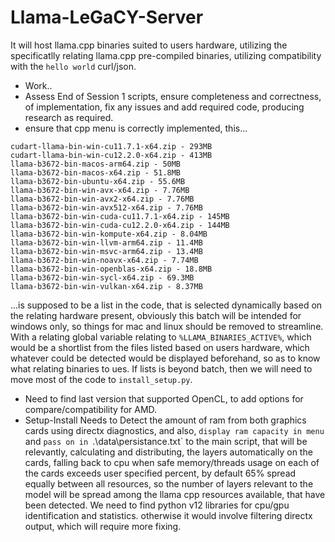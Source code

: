 # Llama-LeGaCY-Server
It will host llama.cpp binaries suited to users hardware, utilizing the specificatlly relating llama.cpp pre-compiled binaries, utilizing compatibility with the `hello world` curl/json.

- Work..
- Assess End of Session 1 scripts, ensure completeness and correctness, of implementation, fix any issues and add required code, producing research as required.
- ensure that cpp menu is correctly implemented, this...
```
cudart-llama-bin-win-cu11.7.1-x64.zip - 293MB
cudart-llama-bin-win-cu12.2.0-x64.zip - 413MB
llama-b3672-bin-macos-arm64.zip - 50MB
llama-b3672-bin-macos-x64.zip - 51.8MB
llama-b3672-bin-ubuntu-x64.zip - 55.6MB
llama-b3672-bin-win-avx-x64.zip - 7.76MB
llama-b3672-bin-win-avx2-x64.zip - 7.76MB
llama-b3672-bin-win-avx512-x64.zip - 7.76MB
llama-b3672-bin-win-cuda-cu11.7.1-x64.zip - 145MB
llama-b3672-bin-win-cuda-cu12.2.0-x64.zip - 144MB
llama-b3672-bin-win-kompute-x64.zip - 8.04MB
llama-b3672-bin-win-llvm-arm64.zip - 11.4MB
llama-b3672-bin-win-msvc-arm64.zip - 13.4MB
llama-b3672-bin-win-noavx-x64.zip - 7.74MB
llama-b3672-bin-win-openblas-x64.zip - 18.8MB
llama-b3672-bin-win-sycl-x64.zip - 69.3MB
llama-b3672-bin-win-vulkan-x64.zip - 8.37MB
```
...is supposed to be a list in the code, that is selected dynamically based on the relating hardware present, obviously this batch will be intended for windows only, so things for mac and linux should be removed to streamline. With a relating global variable relating to `%LLAMA_BINARIES_ACTIVE%`, which would be a shortlist from the files listed based on users hardware, which whatever could be detected would be displayed beforehand, so as to know what relating binaries to ues. If lists is beyond batch, then we will need to move most of the code to `install_setup.py`.
- Need to find last version that supported OpenCL, to add options for compare/compatibility for AMD.
- Setup-Install Needs to Detect the amount of ram from both graphics cards using directx diagnostics, and also, `display ram capacity in menu` and `pass on in `.\data\persistance.txt` to the main script, that will be relevantly, calculating and distributing, the layers automatically on the cards, falling back to cpu when safe memory/threads usage on each of the cards exceeds user specified percent, by default 65% spread equally between all resources, so the number of layers relevant to the model will be spread among the llama cpp resources available, that have been detected. We need to find python v12 libraries for cpu/gpu identification and statistics. otherwise it would involve filtering directx output, which will require more fixing.

